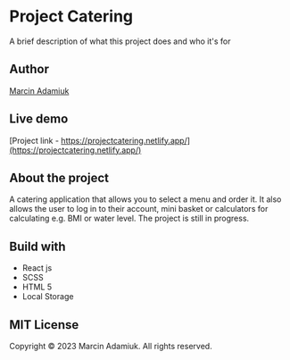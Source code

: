 # Project Catering

A brief description of what this project does and who it's for
## Author
[Marcin Adamiuk](https://github.com/Marcin32167)
## Live demo
[Project link - https://projectcatering.netlify.app/](https://projectcatering.netlify.app/)
## About the project
A catering application that allows you to select a menu and order it. It also allows the user to log in to their account, mini basket or calculators for calculating e.g. BMI or water level.
The project is still in progress.
## Build with
* React js
* SCSS
* HTML 5
* Local Storage
## MIT License
Copyright © 2023 Marcin Adamiuk. All rights reserved.